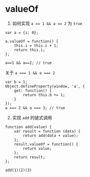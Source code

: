 # valueOf


1. 如何实现 `a == 1 && a == 2` 为 `true`

```
var a = {i: 0};

a.valueOf = function() {
	this.i = this.i + 1;
	return this.i;
};
	
a==1 && a==2; // true
```

关于 `a === 1 && a === 2`

```
var b = 1;
Object.defineProperty(window, 'a', {
	get: function() {
		return this.b += 1;
	}
});
a === 2 && a === 3; // true
```

2. 实现 `add` 的链式调用

```
function add(value) {
	var result = function (data) {
		return add(data + value);
	};
	result.valueOf = function() {
		return value;
	};
	return result;
};

add(1)(2)(3)
```
 